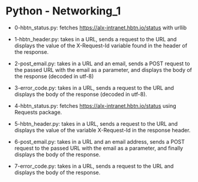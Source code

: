 # Python - Networking_1

* 0-hbtn_status.py: fetches https://alx-intranet.hbtn.io/status with urllib

* 1-hbtn_header.py: takes in a URL, sends a request to the URL and displays the value of the X-Request-Id variable found in the header of the response.

* 2-post_email.py: takes in a URL and an email, sends a POST request to the passed URL with the email as a parameter, and displays the body of the response (decoded in utf-8)

* 3-error_code.py: takes in a URL, sends a request to the URL and displays the body of the response (decoded in utf-8).

* 4-hbtn_status.py: fetches https://alx-intranet.hbtn.io/status using Requests package.

* 5-hbtn_header.py: takes in a URL, sends a request to the URL and displays the value of the variable X-Request-Id in the response header.

* 6-post_email.py: takes in a URL and an email address, sends a POST request to the passed URL with the email as a parameter, and finally displays the body of the response.

* 7-error_code.py: takes in a URL, sends a request to the URL and displays the body of the response.


